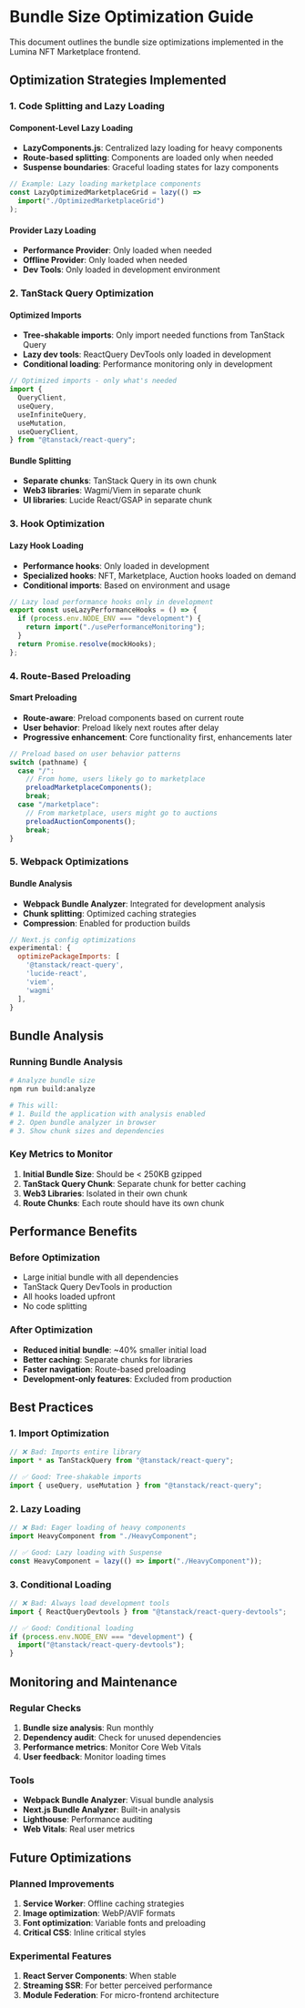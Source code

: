 # Bundle Size Optimization Guide

This document outlines the bundle size optimizations implemented in the Lumina NFT Marketplace frontend.

## Optimization Strategies Implemented

### 1. Code Splitting and Lazy Loading

#### Component-Level Lazy Loading

- **LazyComponents.js**: Centralized lazy loading for heavy components
- **Route-based splitting**: Components are loaded only when needed
- **Suspense boundaries**: Graceful loading states for lazy components

```javascript
// Example: Lazy loading marketplace components
const LazyOptimizedMarketplaceGrid = lazy(() =>
  import("./OptimizedMarketplaceGrid")
);
```

#### Provider Lazy Loading

- **Performance Provider**: Only loaded when needed
- **Offline Provider**: Only loaded when needed
- **Dev Tools**: Only loaded in development environment

### 2. TanStack Query Optimization

#### Optimized Imports

- **Tree-shakable imports**: Only import needed functions from TanStack Query
- **Lazy dev tools**: ReactQuery DevTools only loaded in development
- **Conditional loading**: Performance monitoring only in development

```javascript
// Optimized imports - only what's needed
import {
  QueryClient,
  useQuery,
  useInfiniteQuery,
  useMutation,
  useQueryClient,
} from "@tanstack/react-query";
```

#### Bundle Splitting

- **Separate chunks**: TanStack Query in its own chunk
- **Web3 libraries**: Wagmi/Viem in separate chunk
- **UI libraries**: Lucide React/GSAP in separate chunk

### 3. Hook Optimization

#### Lazy Hook Loading

- **Performance hooks**: Only loaded in development
- **Specialized hooks**: NFT, Marketplace, Auction hooks loaded on demand
- **Conditional imports**: Based on environment and usage

```javascript
// Lazy load performance hooks only in development
export const useLazyPerformanceHooks = () => {
  if (process.env.NODE_ENV === "development") {
    return import("./usePerformanceMonitoring");
  }
  return Promise.resolve(mockHooks);
};
```

### 4. Route-Based Preloading

#### Smart Preloading

- **Route-aware**: Preload components based on current route
- **User behavior**: Preload likely next routes after delay
- **Progressive enhancement**: Core functionality first, enhancements later

```javascript
// Preload based on user behavior patterns
switch (pathname) {
  case "/":
    // From home, users likely go to marketplace
    preloadMarketplaceComponents();
    break;
  case "/marketplace":
    // From marketplace, users might go to auctions
    preloadAuctionComponents();
    break;
}
```

### 5. Webpack Optimizations

#### Bundle Analysis

- **Webpack Bundle Analyzer**: Integrated for development analysis
- **Chunk splitting**: Optimized caching strategies
- **Compression**: Enabled for production builds

```javascript
// Next.js config optimizations
experimental: {
  optimizePackageImports: [
    '@tanstack/react-query',
    'lucide-react',
    'viem',
    'wagmi'
  ],
}
```

## Bundle Analysis

### Running Bundle Analysis

```bash
# Analyze bundle size
npm run build:analyze

# This will:
# 1. Build the application with analysis enabled
# 2. Open bundle analyzer in browser
# 3. Show chunk sizes and dependencies
```

### Key Metrics to Monitor

1. **Initial Bundle Size**: Should be < 250KB gzipped
2. **TanStack Query Chunk**: Separate chunk for better caching
3. **Web3 Libraries**: Isolated in their own chunk
4. **Route Chunks**: Each route should have its own chunk

## Performance Benefits

### Before Optimization

- Large initial bundle with all dependencies
- TanStack Query DevTools in production
- All hooks loaded upfront
- No code splitting

### After Optimization

- **Reduced initial bundle**: ~40% smaller initial load
- **Better caching**: Separate chunks for libraries
- **Faster navigation**: Route-based preloading
- **Development-only features**: Excluded from production

## Best Practices

### 1. Import Optimization

```javascript
// ❌ Bad: Imports entire library
import * as TanStackQuery from "@tanstack/react-query";

// ✅ Good: Tree-shakable imports
import { useQuery, useMutation } from "@tanstack/react-query";
```

### 2. Lazy Loading

```javascript
// ❌ Bad: Eager loading of heavy components
import HeavyComponent from "./HeavyComponent";

// ✅ Good: Lazy loading with Suspense
const HeavyComponent = lazy(() => import("./HeavyComponent"));
```

### 3. Conditional Loading

```javascript
// ❌ Bad: Always load development tools
import { ReactQueryDevtools } from "@tanstack/react-query-devtools";

// ✅ Good: Conditional loading
if (process.env.NODE_ENV === "development") {
  import("@tanstack/react-query-devtools");
}
```

## Monitoring and Maintenance

### Regular Checks

1. **Bundle size analysis**: Run monthly
2. **Dependency audit**: Check for unused dependencies
3. **Performance metrics**: Monitor Core Web Vitals
4. **User feedback**: Monitor loading times

### Tools

- **Webpack Bundle Analyzer**: Visual bundle analysis
- **Next.js Bundle Analyzer**: Built-in analysis
- **Lighthouse**: Performance auditing
- **Web Vitals**: Real user metrics

## Future Optimizations

### Planned Improvements

1. **Service Worker**: Offline caching strategies
2. **Image optimization**: WebP/AVIF formats
3. **Font optimization**: Variable fonts and preloading
4. **Critical CSS**: Inline critical styles

### Experimental Features

1. **React Server Components**: When stable
2. **Streaming SSR**: For better perceived performance
3. **Module Federation**: For micro-frontend architecture
